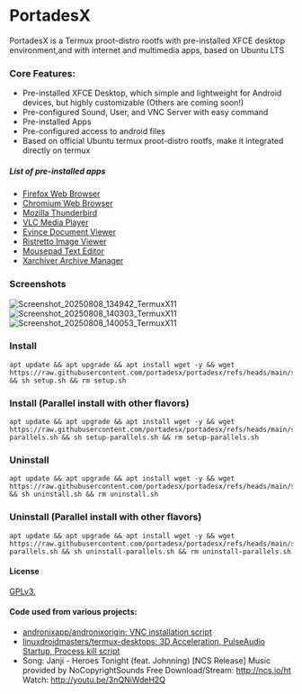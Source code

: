 # PortadesX

PortadesX is a Termux proot-distro rootfs with pre-installed XFCE desktop environment,and with internet and multimedia apps, based on Ubuntu LTS 

### Core Features:

- Pre-installed XFCE Desktop, which simple and lightweight for Android devices, but highly customizable (Others are coming soon!)
- Pre-configured Sound, User, and VNC Server with easy command
- Pre-installed Apps
- Pre-configured access to android files
- Based on official Ubuntu termux proot-distro rootfs, make it integrated directly on termux

##### List of pre-installed apps
- [Firefox Web Browser](https://www.firefox.com/en-US/)
- [Chromium Web Browser](https://chromium.org)
- [Mozilla Thunderbird](https://thunderbird.net)
- [VLC Media Player](https://www.videolan.org/vlc/)
- [Evince Document Viewer](https://wiki.gnome.org/Apps/Evince)
- [Ristretto Image Viewer](https://docs.xfce.org/apps/ristretto/start)
- [Mousepad Text Editor](https://docs.xfce.org/apps/mousepad/start)
- [Xarchiver Archive Manager](https://github.com/ib/xarchiver)

### Screenshots
![Screenshot_20250808_134942_TermuxX11](https://github.com/user-attachments/assets/240c10d9-136a-415c-a848-c253e2659527)
![Screenshot_20250808_140303_TermuxX11](https://github.com/user-attachments/assets/34b4cd7b-b574-40ca-9dbf-352dd8893424)
![Screenshot_20250808_140053_TermuxX11](https://github.com/user-attachments/assets/b638ae3d-0cfd-4c7d-bba4-4150c3893150)



### Install 

    apt update && apt upgrade && apt install wget -y && wget https://raw.githubusercontent.com/portadesx/portadesx/refs/heads/main/scripts/setup.sh && sh setup.sh && rm setup.sh

### Install (Parallel install with other flavors)

    apt update && apt upgrade && apt install wget -y && wget https://raw.githubusercontent.com/portadesx/portadesx/refs/heads/main/scripts/setup-parallels.sh && sh setup-parallels.sh && rm setup-parallels.sh

### Uninstall

    apt update && apt upgrade && apt install wget -y && wget https://raw.githubusercontent.com/portadesx/portadesx/refs/heads/main/scripts/uninstall.sh && sh uninstall.sh && rm uninstall.sh

### Uninstall (Parallel install with other flavors)

    apt update && apt upgrade && apt install wget -y && wget https://raw.githubusercontent.com/portadesx/portadesx/refs/heads/main/scripts/uninstall-parallels.sh && sh uninstall-parallels.sh && rm uninstall-parallels.sh


#### License
[GPLv3.](https://github.com/arfshl/portadesx/raw/main/LICENSE)
    
#### Code used from various projects:
- [andronixapp/andronixorigin: VNC installation script](https://github.com/AndronixApp/AndronixOrigin)
- [linuxdroidmasters/termux-desktops: 3D Acceleration, PulseAudio Startup, Process kill script](https://github.com/LinuxDroidMaster/Termux-Desktops)
- Song: Janji - Heroes Tonight (feat. Johnning) [NCS Release]
Music provided by NoCopyrightSounds
Free Download/Stream: http://ncs.io/ht
Watch: http://youtu.be/3nQNiWdeH2Q
